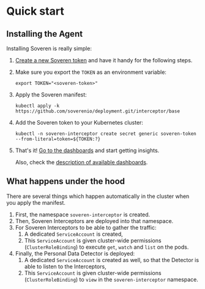 # Quick start

## Installing the Agent

Installing Soveren is really simple:

1. [Create a new Soveren token](../../administration/managing-gateways#create-a-gateway) and have it handy for the following steps.
 
2. Make sure you export the `TOKEN` as an environment variable:
    ```shell
    export TOKEN="<soveren-token>"
    ```

3. Apply the Soveren manifest:
    ```shell
    kubectl apply -k https://github.com/soverenio/deployment.git/interceptor/base
    ```

4. Add the Soveren token to your Kubernetes cluster:
    ```shell
    kubectl -n soveren-interceptor create secret generic soveren-token --from-literal=token=${TOKEN:?}
    ```

5. That's it! [Go to the dashboards](https://app.soveren.io/pii-types) and start getting insights.

    Also, check the [description of available dashboards](../../dashboards/overview).

## What happens under the hood

There are several things which happen automatically in the cluster when you apply the manifest.

1. First, the namespace `soveren-interceptor` is created.
2. Then, Soveren Interceptors are deployed into that namespace.
3. For Soveren Interceptors to be able to gather the traffic:
   1. A dedicated `ServiceAccount` is created,
   2. This `ServiceAccount` is given cluster-wide permissions (`ClusterRoleBinding`) to execute `get`, `watch` and `list` on the pods.
4. Finally, the Personal Data Detector is deployed:
   1. A dedicated `ServiceAccount` is created as well, so that the Detector is able to listen to the Interceptors,
   2. This `ServiceAccount` is given cluster-wide permissions (`ClusterRoleBinding`) to `view` in the `soveren-interceptor` namespace.
